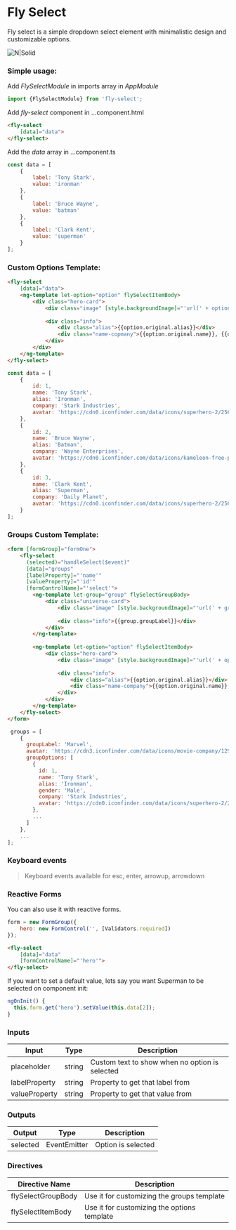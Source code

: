 # Fly Select

Fly select is a simple dropdown select element with minimalistic design and customizable options.

![N|Solid](https://i.imgur.com/o3UhQSr.jpg)

### Simple usage:

Add *FlySelectModule* in imports array in *AppModule*
```ts
import {FlySelectModule} from 'fly-select';
```

Add *fly-select* component in ...component.html
```html
<fly-select
    [data]="data">
</fly-select>
```

Add the *data* array in ...component.ts
```js
const data = [
    {
        label: 'Tony Stark',
        value: 'ironman'
    },
    {
        label: 'Bruce Wayne',
        value: 'batman'
    },
    {
        label: 'Clark Kent',
        value: 'superman'
    }
];
```

### Custom Options Template:
```html
<fly-select
    [data]="data">
    <ng-template let-option="option" flySelectItemBody>
        <div class="hero-card">
            <div class="image" [style.backgroundImage]="'url(' + option.original.avatar + ')'"></div>
        
            <div class="info">
                <div class="alias">{{option.original.alias}}</div>
                <div class="name-copmany">{{option.original.name}}, {{option.original.company}}</div>
            </div>
        </div>
    </ng-template>
</fly-select>
```

```js
const data = [
    {
        id: 1,
        name: 'Tony Stark',
        alias: 'Ironman',
        company: 'Stark Industries',
        avatar: 'https://cdn0.iconfinder.com/data/icons/superhero-2/256/Ironman-512.png'
    },
    {
        id: 2,
        name: 'Bruce Wayne',
        alias: 'Batman',
        company: 'Wayne Enterprises',
        avatar: 'https://cdn0.iconfinder.com/data/icons/kameleon-free-pack-rounded/110/Batman-512.png'
    },
    {
        id: 3,
        name: 'Clark Kent',
        alias: 'Superman',
        company: 'Daily Planet',
        avatar: 'https://cdn0.iconfinder.com/data/icons/superhero-2/256/Superman-512.png'
    }
];
```

### Groups Custom Template:
```html
<form [formGroup]="formOne">
    <fly-select
      (selected)="handleSelect($event)"
      [data]="groups"
      [labelProperty]="'name'"
      [valueProperty]="'id'"
      [formControlName]="'select'">
        <ng-template let-group="group" flySelectGroupBody>
            <div class="universe-card">
                <div class="image" [style.backgroundImage]="'url(' + group.groupOriginal.avatar + ')'"></div>
                
                <div class="info">{{group.groupLabel}}</div>
            </div>
        </ng-template>
        
        <ng-template let-option="option" flySelectItemBody>
            <div class="hero-card">
                <div class="image" [style.backgroundImage]="'url(' + option.original.avatar + ')'"></div>
            
                <div class="info">
                    <div class="alias">{{option.original.alias}}</div>
                    <div class="name-company">{{option.original.name}}, {{option.original.company}}</div>
                </div>
            </div>
        </ng-template>
    </fly-select>
</form>
```

```js
 groups = [
    {
      groupLabel: 'Marvel',
      avatar: 'https://cdn3.iconfinder.com/data/icons/movie-company/129/MARVEL.png',
      groupOptions: [
        {
          id: 1,
          name: 'Tony Stark',
          alias: 'Ironman',
          gender: 'Male',
          company: 'Stark Industries',
          avatar: 'https://cdn0.iconfinder.com/data/icons/superhero-2/256/Ironman-512.png'
        },
        ...
      ]
    },
    ...
];
```

### Keyboard events

> Keyboard events available for esc, enter, arrowup, arrowdown

### Reactive Forms

You can also use it with reactive forms.

```js
form = new FormGroup({
    hero: new FormControl('', [Validators.required])
});
```

```html
<fly-select
    [data]="data"
    [formControlName]="'hero'">
</fly-select>
```

If you want to set a default value, lets say you want Superman to be selected on component init:

```js
ngOnInit() {
  this.form.get('hero').setValue(this.data[2]);
}
```

### Inputs

| Input | Type | Description |
| ------ | ------  | ------ |
| placeholder | string | Custom text to show when no option is selected |
| labelProperty | string | Property to get that label from |
| valueProperty | string | Property to get that value from |


### Outputs

| Output | Type | Description |
| ------ | ------ | ------ |
| selected | EventEmitter | Option is selected |

### Directives

| Directive Name |  Description |
| ------ | ------ |
| flySelectGroupBody | Use it for customizing the groups template |
| flySelectItemBody | Use it for customizing the options template |